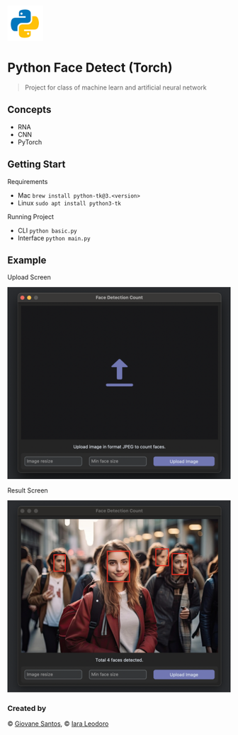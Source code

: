 <img src="./python.png" width="80" height="80" alt="log" />

# Python Face Detect (Torch)

> Project for class of machine learn and artificial neural network

## Concepts

- RNA
- CNN
- PyTorch

## Getting Start

Requirements

- Mac `brew install python-tk@3.<version>`
- Linux `sudo apt install python3-tk`

Running Project

- CLI `python basic.py`
- Interface `python main.py`

## Example

Upload Screen

<img src="./example/ex_upload.png" alt="upload" />

Result Screen

<img src="./example/ex_detect.png" alt="detect" />

### Created by
© [Giovane Santos](https://giovanesantossilva.github.io), © [Iara Leodoro](https://github.com/yara-leodoro)